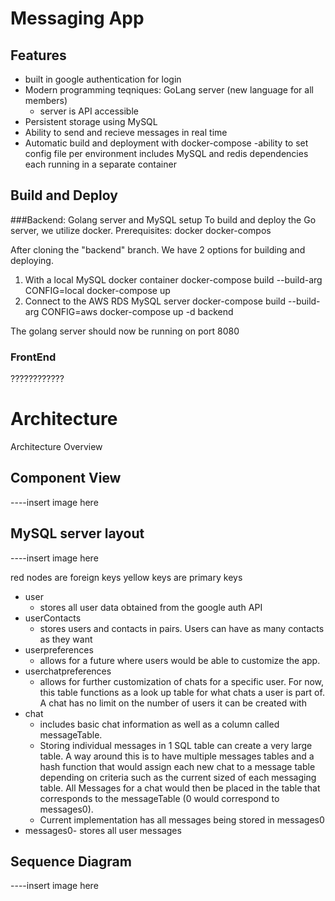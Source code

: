 # Messaging App
## Features
- built in google authentication for login
- Modern programming teqniques: GoLang server (new language for all members)
	- server is API accessible
- Persistent storage using MySQL
- Ability to send and recieve messages in real time
- Automatic build and deployment with docker-compose
	-ability to set config file per environment
	includes MySQL and redis dependencies each running in a separate container

##  Build and Deploy
###Backend: Golang server and MySQL setup
To build and deploy the Go server, we utilize docker. 
Prerequisites:
docker
docker-compos

After cloning the "backend" branch. We have 2 options for building and deploying.
1. With a local MySQL docker container
	docker-compose build --build-arg CONFIG=local
	docker-compose up
2. Connect  to the AWS RDS MySQL server
	docker-compose build --build-arg CONFIG=aws
	docker-compose up -d backend
	
The golang server should now be running on port 8080
### FrontEnd
????????????

# Architecture
Architecture Overview

## Component View
----insert image here

## MySQL server layout

----insert image here

red nodes are foreign keys
yellow keys are primary keys

- user
	- stores all user data obtained from the google auth API
- userContacts
	- stores users and contacts in pairs. Users can have as many contacts as they want
- userpreferences
	- allows for a future where users would be able to customize the app. 
- userchatpreferences
	- allows for further customization of chats for a specific user. For now, this table functions as a look up table for what chats a user is part of. A chat has no limit on the number of users it can be created with
- chat 
	- includes basic chat information as well as a column called messageTable. 
	- Storing individual messages in 1 SQL table can create a very large table. A way around this is to have multiple messages tables and a hash function that would  assign each new chat to a message table depending on criteria such as the current sized of each messaging table. All Messages for a chat would then be placed in the table that corresponds to the messageTable (0 would correspond to messages0). 
	- Current implementation has all messages being stored in messages0
- messages0- stores all user messages

## Sequence Diagram
----insert image here
